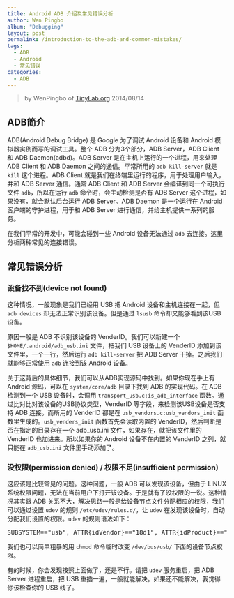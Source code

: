 ```yaml
---
title: Android ADB 介绍及常见错误分析
author: Wen Pingbo
album: "Debugging"
layout: post
permalink: /introduction-to-the-adb-and-common-mistakes/
tags:
  - ADB
  - Android
  - 常见错误
categories:
  - ADB
---
```


> by WenPingbo of [TinyLab.org][1]
> 2014/08/14


## ADB简介

ADB(Android Debug Bridge) 是 Google 为了调试 Android 设备和 Android 模拟器实例而写的调试工具。整个 ADB 分为3个部分，ADB Server，ADB Client 和 ADB Daemon(adbd)。ADB Server 是在主机上运行的一个进程，用来处理 ADB Client 和 ADB Daemon 之间的通信。平常所用的 `adb kill-server` 就是 `kill` 这个进程。ADB Client 就是我们在终端里运行的程序，用于处理用户输入，并和 ADB Server 通信。通常 ADB Client 和 ADB Server 会编译到同一个可执行文件 `adb`，所以在运行 `adb` 命令时，会主动检测是否有 ADB Server 这个进程，如果没有，就会默认后台运行 ADB Server。ADB Daemon 是一个运行在 Android 客户端的守护进程，用于和 ADB Server 进行通信，并给主机提供一系列的服务。

在我们平常的开发中，可能会碰到一些 Android 设备无法通过 `adb` 去连接。这里分析两种常见的连接错误。

## 常见错误分析

### 设备找不到(device not found)

这种情况，一般现象是我们已经用 USB 把 Android 设备和主机连接在一起，但 `adb devices` 却无法正常识别该设备。但是通过 `lsusb` 命令却又能够看到该USB设备。

原因一般是 ADB 不识别该设备的 VenderID。我们可以新建一个 `$HOME/.android/adb_usb.ini` 文件，把我们 USB 设备上的 VenderID 添加到该文件里，一个一行，然后运行 `adb kill-server` 把 ADB Server 干掉。之后我们就能够正常使用 `adb` 连接到该 Android 设备。

关于这背后的具体细节，我们可以从ADB实现源码中找到。如果你现在手上有 Android 源码，可以在 `system/core/adb` 目录下找到 ADB 的实现代码。在 ADB 检测到一个 USB 设备时，会调用 `transport_usb.c:is_adb_interface` 函数。通过比对比对该设备的USB协议类型，VenderID 等字段，来检测该USB设备是否支持 ADB 连接。而所用的 VenderID 都是在 `usb_vendors.c:usb_vendors_init` 函数里生成的。`usb_venders_init` 函数首先会读取内置的 VenderID，然后判断是否在指定的目录存在一个 adb_usb.ini 文件，如果存在，就把该文件里的 VenderID 也加进来。所以如果你的 Android 设备不在内置的 VenderID 之列，就只能在 `adb_usb.ini` 文件里手动添加了。

### 没权限(permission denied) / 权限不足(insufficient permission)

这应该是比较常见的问题。这种问题，一般 ADB 可以发现该设备，但由于 LINUX 系统权限问题，无法在当前用户下打开该设备。于是就有了没权限的一说。这种情况其实跟 ADB 关系不大，解决思路一般是给设备节点文件分配相应的权限，我们可以通过设置 `udev` 的规则 `/etc/udev/rules.d/`，让 `udev` 在发现该设备时，自动分配我们设置的权限。`udev` 的规则语法如下：

<pre>SUBSYSTEM=="usb", ATTR{idVendor}=="18d1", ATTR{idProduct}=="4e12", MODE="0600", OWNER="username"
</pre>

我们也可以简单粗暴的用 `chmod` 命令临时改变 `/dev/bus/usb/` 下面的设备节点权限。

有的时候，你会发现按照上面做了，还是不行。请把 `udev` 服务重启，把 ADB Server 进程重启，把 USB 重插一遍，一般就能解决。如果还不能解决，我觉得你该检查你的 USB 线了。





 [1]: http://tinylab.org
